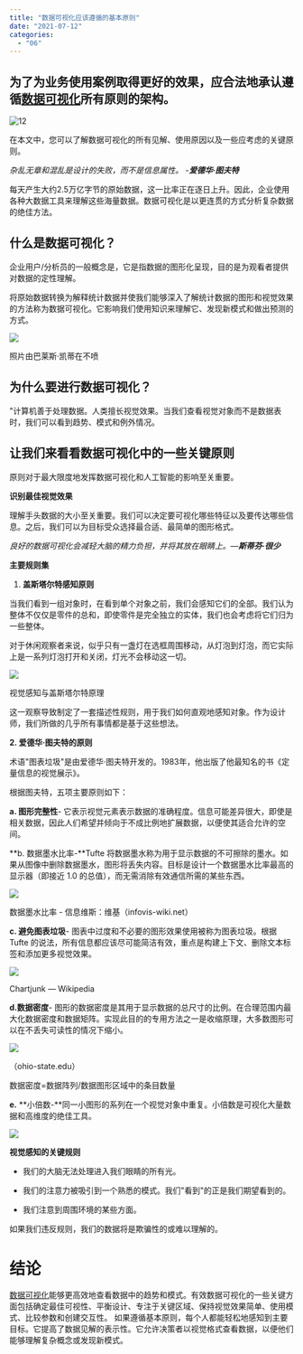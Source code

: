 ```yaml
---
title: "数据可视化应该遵循的基本原则"
date: "2021-07-12"
categories: 
  - "06"
---
```


## 为了为业务使用案例取得更好的效果，应合法地承认遵循[数据可视化](https://www.datafocus.ai/)所有原则的架构。

![12](images/12.png)

在本文中，您可以了解数据可视化的所有见解、使用原因以及一些应考虑的关键原则。

_杂乱无章和混乱是设计的失败，而不是信息属性。 -_**_爱德华·图夫特_**

每天产生大约2.5万亿字节的原始数据，这一比率正在逐日上升。因此，企业使用各种大数据工具来理解这些海量数据。数据可视化是以更连贯的方式分析复杂数据的绝佳方法。

## 什么是数据可视化？

企业用户/分析员的一般概念是，它是指数据的图形化呈现，目的是为观看者提供对数据的定性理解。

将原始数据转换为解释统计数据并使我们能够深入了解统计数据的图形和视觉效果的方法称为数据可视化。它影响我们使用知识来理解它、发现新模式和做出预测的方式。

![](images/用户体验模型可视化大屏.png)

照片由巴莱斯·凯蒂在不喷

## 为什么要进行数据可视化？

"计算机善于处理数据。人类擅长视觉效果。当我们查看视觉对象而不是数据表时，我们可以看到趋势、模式和例外情况。

## 让我们来看看数据可视化中的一些关键原则

原则对于最大限度地发挥数据可视化和人工智能的影响至关重要。

**识别最佳视觉效果**

理解手头数据的大小至关重要。我们可以决定要可视化哪些特征以及要传达哪些信息。之后，我们可以为目标受众选择最合适、最简单的图形格式。

_良好的数据可视化会减轻大脑的精力负担，并将其放在眼睛上。—_**_斯蒂芬·很少_**

**主要规则集**

1. **盖斯塔尔特感知原则**
    

当我们看到一组对象时，在看到单个对象之前，我们会感知它们的全部。我们认为整体不仅仅是零件的总和，即使零件是完全独立的实体，我们也会考虑将它们归为一些整体。

对于休闲观察者来说，似乎只有一盏灯在选框周围移动，从灯泡到灯泡，而它实际上是一系列灯泡打开和关闭，灯光不会移动这一切。

![](images/1_lNNF2MDypqkp-1NlgSyFPQ.png)

视觉感知与盖斯塔尔特原理

这一观察导致制定了一套描述性规则，用于我们如何直观地感知对象。作为设计师，我们所做的几乎所有事情都是基于这些想法。

**2\. 爱德华·图夫特的原则**

术语"图表垃圾"是由爱德华·图夫特开发的。1983年，他出版了他最知名的书《定量信息的视觉展示》。

根据图夫特，五项主要原则如下：

**a. 图形完整性**\- 它表示视觉元素表示数据的准确程度。信息可能差异很大，即使是相关数据，因此人们希望并倾向于不成比例地扩展数据，以便使其适合允许的空间。

**b. 数据墨水比率-**Tufte 将数据墨水称为用于显示数据的不可擦除的墨水。如果从图像中删除数据墨水，图形将丢失内容。目标是设计一个数据墨水比率最高的显示器（即接近 1.0 的总值），而无需消除有效通信所需的某些东西。

![](images/1_uM-RatdI91GXKA5PD6S-Nw.jpeg)

数据墨水比率 - 信息维斯：维基（infovis-wiki.net）

**c. 避免图表垃圾**\- 图表中过度和不必要的图形效果使用被称为图表垃圾。根据 Tufte 的说法，所有信息都应该尽可能简洁有效，重点是构建上下文、删除文本标签和添加更多视觉效果。

![](images/1_nR8vHt6NfOLcSLqDipBoTQ.png)

Chartjunk — Wikipedia

**d.数据密度**\- 图形的数据密度是其用于显示数据的总尺寸的比例。在合理范围内最大化数据密度和数据矩阵。实现此目的的专用方法之一是收缩原理，大多数图形可以在不丢失可读性的情况下缩小。

![](images/1_8SiKCclt1iWLXeURHC2erQ.png)

（ohio-state.edu）

数据密度=数据阵列/数据图形区域中的条目数量

**e.** **小倍数-**同一小图形的系列在一个视觉对象中重复。小倍数是可视化大量数据和高维度的绝佳工具。

![](images/1_VHtzC4hfN025wfK4sDa30A.png)

**视觉感知的关键规则**

- 我们的大脑无法处理进入我们眼睛的所有光。
    
- 我们的注意力被吸引到一个熟悉的模式。我们"看到"的正是我们期望看到的。
    
- 我们注意到周围环境的某些方面。
    

如果我们违反规则，我们的数据将是欺骗性的或难以理解的。

# 结论

[数据可视化](https://www.datafocus.ai)能够更高效地查看数据中的趋势和模式。有效数据可视化的一些关键方面包括确定最佳可视性、平衡设计、专注于关键区域、保持视觉效果简单、使用模式、比较参数和创建交互性。 如果遵循基本原则，每个人都能轻松地感知到主要目标。它提高了数据见解的表示性。它允许决策者以视觉格式查看数据，以便他们能够理解复杂概念或发现新模式。
